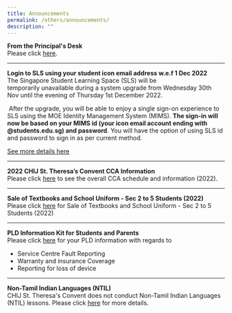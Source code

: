 ```yaml
---
title: Announcements
permalink: /others/announcements/
description: ""
---
```

<p><strong>From the Principal's Desk</strong><br />Please click&nbsp;<a href="/others/announcement/from-the-principals-desk">here</a>.</p>
<hr>
<p><strong>Login to SLS using your student icon email address w.e.f 1 Dec 2022</strong><br />The Singapore Student Learning Space (SLS) will be temporarily&nbsp;unavailable&nbsp;during a system upgrade from Wednesday 30th Nov until the evening of Thursday 1st December 2022.</p>
<p>&nbsp;After the upgrade, you will be able to enjoy a single sign-on experience to SLS using the MOE Identity Management System (MIMS).&nbsp;<strong>The sign-in will now be based on your MIMS id (your icon email account ending with @students.edu.sg) and password</strong>. You will have the option of using SLS id and password to sign in as per current method.</p>
<p><a href="/files/ForStudentsParentsupdated%202%20Nov.pdf">See more details here</a></p>
<hr>
<p><strong>2022 CHIJ St. Theresa&rsquo;s Convent CCA Information</strong><br />Please click&nbsp;<a href="/theresian-family/students/co-curricular-activities-cca">here</a>&nbsp;to see the overall CCA schedule and information (2022).</p>
<hr>
<p><strong>Sale of Textbooks and School Uniform - Sec 2 to 5 Students (2022)</strong><br />Please click <a href="/theresian-family/students/school-bookshop-uniform-n-pe-attire">here</a>&nbsp;for Sale of&nbsp;Textbooks and School Uniform - Sec 2 to 5 Students (2022)</p>
<hr>
<p><strong>PLD Information Kit for Students and Parents</strong><br />Please click&nbsp;<a href="/files/Student%20Device%20Information%20Kit_CHIJ%20STC.pdf">here</a>&nbsp;for your PLD information with regards to</p>
<ul>
<li>Service Centre Fault Reporting</li>
<li>Warranty and insurance Coverage</li>
<li>Reporting for loss of device</li>
</ul>
<hr>
<p><strong>Non-Tamil Indian Languages (NTIL)</strong><br />CHIJ St. Theresa's Convent does not conduct Non-Tamil Indian Languages (NTIL) lessons. Please click&nbsp;<a href="/others/announcement/non-tamil-indian-languages-ntil">here</a>&nbsp;for more details.</p>